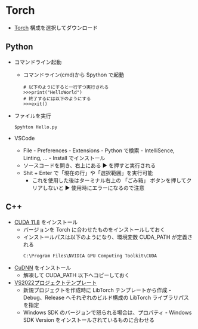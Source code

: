 # Torch

- [Torch](https://pytorch.org/get-started/locally/) 構成を選択してダウンロード

## Python
- コマンドライン起動
	- コマンドライン(cmd)から $python で起動
	    ~~~
	    # 以下のようにすると一行ずつ実行される
	    >>>print("HelloWorld")
	    # 終了するには以下のようにする
	    >>>exit()
	    ~~~
- ファイルを実行
    ~~~
    $pyhton Hello.py
    ~~~

- VSCode
	- File - Preferences - Extensions - Python で検索 - IntelliSence, Linting, ... - Install でインストール
	- ソースコードを開き、右上にある ▶ を押すと実行される
	- Shit + Enter で「現在の行」や「選択範囲」を実行可能
		- これを使用した後はターミナル右上の 「ごみ箱」 ボタンを押してクリアしないと ▶ 使用時にエラーになるので注意	

## C++
- [CUDA 11.8](https://developer.nvidia.com/cuda-11-8-0-download-archive?target_os=Windows&target_arch=x86_64&target_version=11&target_type=exe_network) をインストール
	- バージョンを Torch に合わせたものをインストールしておく
	- インストールパスは以下のようになり、環境変数  CUDA_PATH が定義される
	    ~~~
	    C:\Program Files\NVIDIA GPU Computing Toolkit\CUDA
	    ~~~
- [CuDNN](https://developer.nvidia.com/cudnn) をインストール
	- 解凍して CUDA_PATH 以下へコピーしておく
- [VS2022プロジェクトテンプレート](https://marketplace.visualstudio.com/items?itemName=YiZhang.libtorch2022)
	- 新規プロジェクトを作成時に LibTorch テンプレートから作成 - Debug、Release へそれぞれのビルド構成の LibTorch ライブラリパスを指定
	- Windows SDK のバージョンで怒られる場合は、プロパティ - Windows SDK Version をインストールされているものに合わせる

<!--
- 自前でやる場合
	- 追加のインクルードディレクトリ
	~~~
	libtorch\include
	libtorch\include\torch\csrc\api\include
	~~~
	- 追加のライブラリディレクトリ
	~~~
	libtorch\lib
	~~~
	- 入力
	~~~
	c10.lib
	caffe2_module_test_dynamic.lib	
	torch.lib
	~~~
-->
